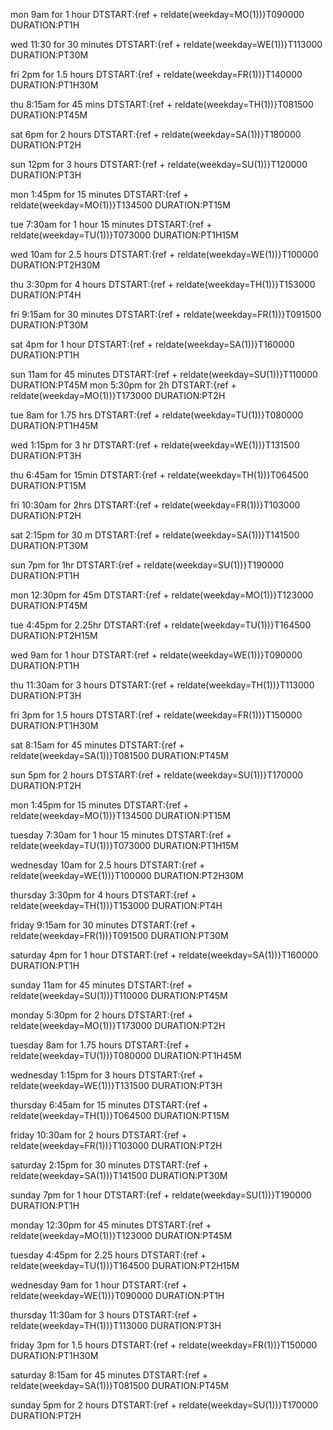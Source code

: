 mon 9am for 1 hour
DTSTART:{ref + reldate(weekday=MO(1))}T090000
DURATION:PT1H

wed 11:30 for 30 minutes
DTSTART:{ref + reldate(weekday=WE(1))}T113000
DURATION:PT30M

fri 2pm for 1.5 hours
DTSTART:{ref + reldate(weekday=FR(1))}T140000
DURATION:PT1H30M

thu 8:15am for 45 mins
DTSTART:{ref + reldate(weekday=TH(1))}T081500
DURATION:PT45M

sat 6pm for 2 hours
DTSTART:{ref + reldate(weekday=SA(1))}T180000
DURATION:PT2H

sun 12pm for 3 hours
DTSTART:{ref + reldate(weekday=SU(1))}T120000
DURATION:PT3H

mon 1:45pm for 15 minutes
DTSTART:{ref + reldate(weekday=MO(1))}T134500
DURATION:PT15M

tue 7:30am for 1 hour 15 minutes
DTSTART:{ref + reldate(weekday=TU(1))}T073000
DURATION:PT1H15M

wed 10am for 2.5 hours
DTSTART:{ref + reldate(weekday=WE(1))}T100000
DURATION:PT2H30M

thu 3:30pm for 4 hours
DTSTART:{ref + reldate(weekday=TH(1))}T153000
DURATION:PT4H

fri 9:15am for 30 minutes
DTSTART:{ref + reldate(weekday=FR(1))}T091500
DURATION:PT30M

sat 4pm for 1 hour
DTSTART:{ref + reldate(weekday=SA(1))}T160000
DURATION:PT1H

sun 11am for 45 minutes
DTSTART:{ref + reldate(weekday=SU(1))}T110000
DURATION:PT45M
mon 5:30pm for 2h
DTSTART:{ref + reldate(weekday=MO(1))}T173000
DURATION:PT2H

tue 8am for 1.75 hrs
DTSTART:{ref + reldate(weekday=TU(1))}T080000
DURATION:PT1H45M

wed 1:15pm for 3 hr
DTSTART:{ref + reldate(weekday=WE(1))}T131500
DURATION:PT3H

thu 6:45am for 15min
DTSTART:{ref + reldate(weekday=TH(1))}T064500
DURATION:PT15M

fri 10:30am for 2hrs
DTSTART:{ref + reldate(weekday=FR(1))}T103000
DURATION:PT2H

sat 2:15pm for 30 m
DTSTART:{ref + reldate(weekday=SA(1))}T141500
DURATION:PT30M

sun 7pm for 1hr
DTSTART:{ref + reldate(weekday=SU(1))}T190000
DURATION:PT1H

mon 12:30pm for 45m
DTSTART:{ref + reldate(weekday=MO(1))}T123000
DURATION:PT45M

tue 4:45pm for 2.25hr
DTSTART:{ref + reldate(weekday=TU(1))}T164500
DURATION:PT2H15M

wed 9am for 1 hour
DTSTART:{ref + reldate(weekday=WE(1))}T090000
DURATION:PT1H

thu 11:30am for 3 hours
DTSTART:{ref + reldate(weekday=TH(1))}T113000
DURATION:PT3H

fri 3pm for 1.5 hours
DTSTART:{ref + reldate(weekday=FR(1))}T150000
DURATION:PT1H30M

sat 8:15am for 45 minutes
DTSTART:{ref + reldate(weekday=SA(1))}T081500
DURATION:PT45M

sun 5pm for 2 hours
DTSTART:{ref + reldate(weekday=SU(1))}T170000
DURATION:PT2H

mon 1:45pm for 15 minutes
DTSTART:{ref + reldate(weekday=MO(1))}T134500
DURATION:PT15M

tuesday 7:30am for 1 hour 15 minutes
DTSTART:{ref + reldate(weekday=TU(1))}T073000
DURATION:PT1H15M

wednesday 10am for 2.5 hours
DTSTART:{ref + reldate(weekday=WE(1))}T100000
DURATION:PT2H30M

thursday 3:30pm for 4 hours
DTSTART:{ref + reldate(weekday=TH(1))}T153000
DURATION:PT4H

friday 9:15am for 30 minutes
DTSTART:{ref + reldate(weekday=FR(1))}T091500
DURATION:PT30M

saturday 4pm for 1 hour
DTSTART:{ref + reldate(weekday=SA(1))}T160000
DURATION:PT1H

sunday 11am for 45 minutes
DTSTART:{ref + reldate(weekday=SU(1))}T110000
DURATION:PT45M

monday 5:30pm for 2 hours
DTSTART:{ref + reldate(weekday=MO(1))}T173000
DURATION:PT2H

tuesday 8am for 1.75 hours
DTSTART:{ref + reldate(weekday=TU(1))}T080000
DURATION:PT1H45M

wednesday 1:15pm for 3 hours
DTSTART:{ref + reldate(weekday=WE(1))}T131500
DURATION:PT3H

thursday 6:45am for 15 minutes
DTSTART:{ref + reldate(weekday=TH(1))}T064500
DURATION:PT15M

friday 10:30am for 2 hours
DTSTART:{ref + reldate(weekday=FR(1))}T103000
DURATION:PT2H

saturday 2:15pm for 30 minutes
DTSTART:{ref + reldate(weekday=SA(1))}T141500
DURATION:PT30M

sunday 7pm for 1 hour
DTSTART:{ref + reldate(weekday=SU(1))}T190000
DURATION:PT1H

monday 12:30pm for 45 minutes
DTSTART:{ref + reldate(weekday=MO(1))}T123000
DURATION:PT45M

tuesday 4:45pm for 2.25 hours
DTSTART:{ref + reldate(weekday=TU(1))}T164500
DURATION:PT2H15M

wednesday 9am for 1 hour
DTSTART:{ref + reldate(weekday=WE(1))}T090000
DURATION:PT1H

thursday 11:30am for 3 hours
DTSTART:{ref + reldate(weekday=TH(1))}T113000
DURATION:PT3H

friday 3pm for 1.5 hours
DTSTART:{ref + reldate(weekday=FR(1))}T150000
DURATION:PT1H30M

saturday 8:15am for 45 minutes
DTSTART:{ref + reldate(weekday=SA(1))}T081500
DURATION:PT45M

sunday 5pm for 2 hours
DTSTART:{ref + reldate(weekday=SU(1))}T170000
DURATION:PT2H